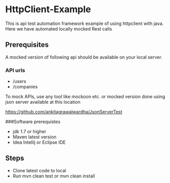 # HttpClient-Example

This is api test automation framework example of using httpclient with java. Here we have automated locally mocked Rest calls

## Prerequisites

A mocked version of following api should be available on your local server. 

### API urls
* /users
* /companies

To mock APIs, use any tool like mockoon etc. or mocked version done using json server available at this location

https://github.com/ankitagrawalwardha/JsonServerTest

###Software prerequistes
* jdk 1.7 or higher
* Maven latest version
* Idea Intellij or Eclipse IDE

## Steps
* Clone latest code to local
* Run mvn clean test or mvn clean install

